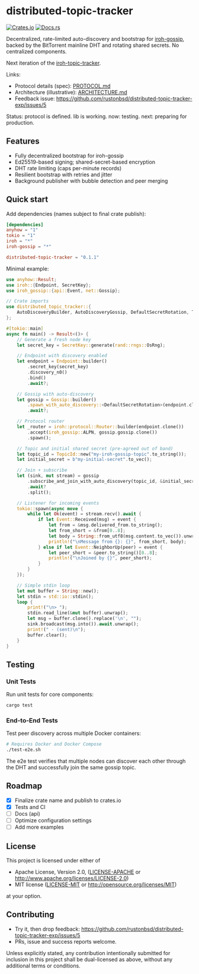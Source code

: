 # distributed-topic-tracker


[![Crates.io](https://img.shields.io/crates/v/distributed-topic-tracker.svg)](https://crates.io/crates/distributed-topic-tracker)
[![Docs.rs](https://docs.rs/distributed-topic-tracker/badge.svg)](https://docs.rs/distributed-topic-tracker)


Decentralized, rate-limited auto-discovery and bootstrap for [iroh-gossip](https://github.com/n0-computer/iroh-gossip),
backed by the BitTorrent mainline DHT and rotating shared secrets.
No centralized components.

Next iteration of the [iroh-topic-tracker](https://github.com/rustonbsd/iroh-topic-tracker).

Links:
- Protocol details (spec): [PROTOCOL.md](/PROTOCOL.md)
- Architecture (illustrative): [ARCHITECTURE.md](/ARCHITECTURE.md)
- Feedback issue: https://github.com/rustonbsd/distributed-topic-tracker-exp/issues/5

Status: protocol is defined. lib is working. now: testing. next: preparing for production. 

## Features

- Fully decentralized bootstrap for iroh-gossip
- Ed25519-based signing; shared-secret-based encryption
- DHT rate limiting (caps per-minute records)
- Resilient bootstrap with retries and jitter
- Background publisher with bubble detection and peer merging

## Quick start

Add dependencies (names subject to final crate publish):

```toml
[dependencies]
anyhow = "1"
tokio = "1"
iroh = "*"
iroh-gossip = "*"

distributed-topic-tracker = "0.1.1"
```

Minimal example:

```rust
use anyhow::Result;
use iroh::{Endpoint, SecretKey};
use iroh_gossip::{api::Event, net::Gossip};

// Crate imports
use distributed_topic_tracker::{
    AutoDiscoveryBuilder, AutoDiscoveryGossip, DefaultSecretRotation, TopicId,
};

#[tokio::main]
async fn main() -> Result<()> {
    // Generate a fresh node key
    let secret_key = SecretKey::generate(rand::rngs::OsRng);

    // Endpoint with discovery enabled
    let endpoint = Endpoint::builder()
        .secret_key(secret_key)
        .discovery_n0()
        .bind()
        .await?;

    // Gossip with auto-discovery
    let gossip = Gossip::builder()
        .spawn_with_auto_discovery::<DefaultSecretRotation>(endpoint.clone(), None)
        .await?;

    // Protocol router
    let _router = iroh::protocol::Router::builder(endpoint.clone())
        .accept(iroh_gossip::ALPN, gossip.gossip.clone())
        .spawn();

    // Topic and initial shared secret (pre-agreed out of band)
    let topic_id = TopicId::new("my-iroh-gossip-topic".to_string());
    let initial_secret = b"my-initial-secret".to_vec();

    // Join + subscribe
    let (sink, mut stream) = gossip
        .subscribe_and_join_with_auto_discovery(topic_id, &initial_secret)
        .await?
        .split();

    // Listener for incoming events
    tokio::spawn(async move {
        while let Ok(event) = stream.recv().await {
            if let Event::Received(msg) = event {
                let from = &msg.delivered_from.to_string();
                let from_short = &from[0..8];
                let body = String::from_utf8(msg.content.to_vec()).unwrap();
                println!("\nMessage from {}: {}", from_short, body);
            } else if let Event::NeighborUp(peer) = event {
                let peer_short = &peer.to_string()[0..8];
                println!("\nJoined by {}", peer_short);
            }
        }
    });

    // Simple stdin loop
    let mut buffer = String::new();
    let stdin = std::io::stdin();
    loop {
        print!("\n> ");
        stdin.read_line(&mut buffer).unwrap();
        let msg = buffer.clone().replace('\n', "");
        sink.broadcast(msg.into()).await.unwrap();
        print!(" - (sent)\n");
        buffer.clear();
    }
}
```

## Testing

### Unit Tests
Run unit tests for core components:
```bash
cargo test
```

### End-to-End Tests
Test peer discovery across multiple Docker containers:
```bash
# Requires Docker and Docker Compose
./test-e2e.sh
```

The e2e test verifies that multiple nodes can discover each other through the DHT and successfully join the same gossip topic.

## Roadmap

- [x] Finalize crate name and publish to crates.io
- [x] Tests and CI
- [ ] Docs (api)
- [ ] Optimize configuration settings
- [ ] Add more examples

## License

This project is licensed under either of

- Apache License, Version 2.0, ([LICENSE-APACHE](LICENSE-APACHE.txt) or
  <http://www.apache.org/licenses/LICENSE-2.0>)
- MIT license ([LICENSE-MIT](LICENSE-MIT.txt) or
  <http://opensource.org/licenses/MIT>)

at your option.

## Contributing

- Try it, then drop feedback:
  https://github.com/rustonbsd/distributed-topic-tracker-exp/issues/5
- PRs, issue and success reports welcome.

Unless explicitly stated, any contribution intentionally submitted for
inclusion in this project shall be dual-licensed as above, without any
additional terms or conditions.

